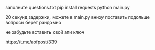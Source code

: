 заполните questions.txt
pip install requests
python main.py



20 секунд задержки, можете в main.py внизу поставить подольше
вопросы берет рандомно


не забудьте вставить свой апи ключ


https://t.me/aofpost/339
